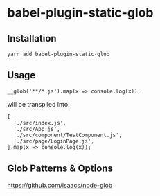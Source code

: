 babel-plugin-static-glob
====

Installation
----
```
yarn add babel-plugin-static-glob
```

Usage
----

```tsx
__glob('**/*.js').map(x => console.log(x));
```

will be transpiled into:

```
[
  './src/index.js',
  './src/App.js',
  './src/component/TestComponent.js',
  './src/page/LoginPage.js',
].map(x => console.log(x));
```

Glob Patterns & Options
----
https://github.com/isaacs/node-glob
